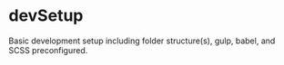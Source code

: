 # devSetup
Basic development setup including folder structure(s), gulp, babel, and SCSS preconfigured.
